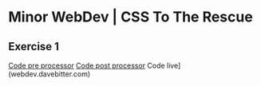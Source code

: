 # Minor WebDev | CSS To The Rescue
## Exercise 1
[Code pre processor](exercise_1/)
[Code post processor](exercise_1/_site)
Code live](webdev.davebitter.com)
